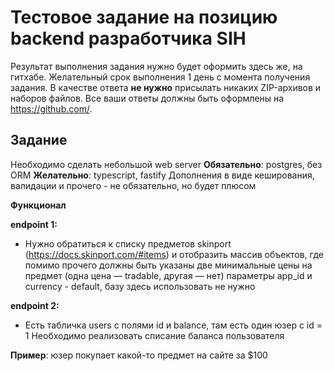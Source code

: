 # Тестовое задание на позицию backend разработчика SIH

Результат выполнения задания нужно будет оформить здесь же, на гитхабе. Желательный срок выполнения 1 день с момента получения задания.
В качестве ответа __не нужно__ присылать никаких ZIP-архивов и наборов файлов. Все ваши ответы должны быть оформлены на https://github.com/.

## Задание

Необходимо сделать небольшой web server
__Обязательно__: postgres, без ORM
__Желательно__: typescript, fastify
Дополнения в виде кеширования, валидации и прочего - не обязательно, но будет плюсом

__Функционал__

__endpoint 1:__

- Нужно обратиться к списку предметов skinport (https://docs.skinport.com/#items)
и отобразить массив объектов, где помимо прочего должны быть указаны две минимальные цены на предмет (одна цена — tradable, другая — нет)
параметры app_id и currency - default, базу здесь использовать не нужно

__endpoint 2:__

- Есть табличка users с полями id и balance, там есть один юзер с id = 1
Необходимо реализовать списание баланса пользователя

__Пример__: юзер покупает какой-то предмет на сайте за $100
